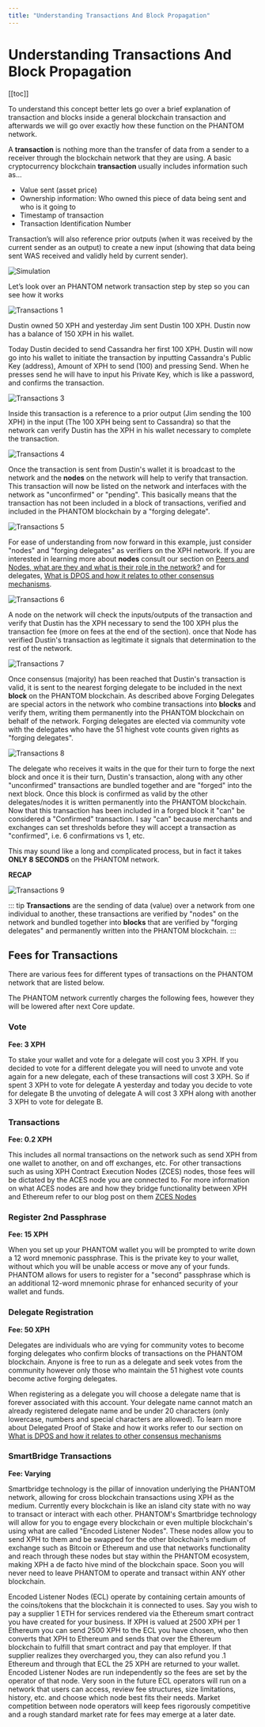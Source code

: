 ```yaml
---
title: "Understanding Transactions And Block Propagation"
---
```


# Understanding Transactions And Block Propagation

[[toc]]

To understand this concept better lets go over a brief explanation of transaction and blocks inside a general blockchain transaction and afterwards we will go over exactly how these function on the PHANTOM network.

A **transaction** is nothing more than the transfer of data from a sender to a receiver through the blockchain network that they are using. A basic cryptocurrency blockchain **transaction** usually includes information such as...

* Value sent (asset price)
* Ownership information: Who owned this piece of data being sent and who is it going to
* Timestamp of transaction
* Transaction Identification Number

Transaction’s will also reference prior outputs (when it was received by the current sender as an output) to create a new input (showing that data being sent WAS received and validly held by current sender).

![Simulation](./assets/understanding-transactions-and-block-propagation/simulation.gif)

Let’s look over an PHANTOM network transaction step by step so you can see how it works

![Transactions 1](./assets/understanding-transactions-and-block-propagation/Transactions_01.png)

Dustin owned 50 XPH and yesterday Jim sent Dustin 100 XPH.  Dustin now has a balance of 150 XPH in his wallet.

Today Dustin decided to send Cassandra her first 100 XPH.   Dustin will now go into his wallet to initiate the transaction by inputting Cassandra's Public Key (address), Amount of XPH to send (100) and pressing Send.  When he presses send he will have to input his Private Key, which is like a password, and confirms the transaction.

![Transactions 3](./assets/understanding-transactions-and-block-propagation/Transactions_03.png)

Inside this transaction is a reference to a prior output (Jim sending the 100 XPH) in the input (The 100 XPH being sent to Cassandra) so that the network can verify Dustin has the XPH in his wallet necessary to complete the transaction.

![Transactions 4](./assets/understanding-transactions-and-block-propagation/Transactions_04.png)

Once the transaction is sent from Dustin's wallet it is broadcast to the network and the **nodes** on the network will help to verify that transaction. This transaction will now be listed on the network and interfaces with the network as "unconfirmed" or "pending".  This basically means that the transaction has not been included in a block of transactions, verified and included in the PHANTOM blockchain by a "forging delegate".

![Transactions 5](./assets/understanding-transactions-and-block-propagation/Transactions_05.png)

For ease of understanding from now forward in this example, just consider "nodes" and "forging delegates" as verifiers on the XPH network.  If you are interested in learning more about **nodes** consult our section on [Peers and Nodes, what are they and what is their role in the network?](http://www.phantom.org/) and for delegates, [What is DPOS and how it relates to other consensus mechanisms](/introduction/phantom/what-is-delegated-proof-of-stake).

![Transactions 6](./assets/understanding-transactions-and-block-propagation/Transactions_06.png)

A node on the network will check the inputs/outputs of the transaction and verify that Dustin has the XPH necessary to send the 100 XPH plus the transaction fee (more on fees at the end of the section).  once that Node has verified Dustin's transaction as legitimate it signals that determination to the rest of the network.

![Transactions 7](./assets/understanding-transactions-and-block-propagation/Transactions_07.png)

Once consensus (majority) has been reached that Dustin's transaction is valid, it is sent to the nearest forging delegate to be included in the next **block** on the PHANTOM blockchain.  As described above Forging Delegates are special actors in the network who combine transactions into **blocks** and verify them, writing them permanently into the PHANTOM blockchain on behalf of the network.  Forging delegates are elected via community vote with the delegates who have the 51 highest vote counts given rights as "forging delegates".

![Transactions 8](./assets/understanding-transactions-and-block-propagation/Transactions_08.png)

The delegate who receives it waits in the que for their turn to forge the next block and once it is their turn, Dustin's transaction, along with any other "unconfirmed" transactions are bundled together and are "forged" into the next block.  Once this block is confirmed as valid by the other delegates/nodes it is written permanently into the PHANTOM blockchain.  Now that this transaction has been included in a forged block it "can" be considered a "Confirmed" transaction.  I say "can" because merchants and exchanges can set thresholds before they will accept a transaction as "confirmed", i.e.  6 confirmations vs 1, etc.

This may sound like a long and complicated process, but in fact it takes **ONLY 8 SECONDS** on the PHANTOM network.

**RECAP**

![Transactions 9](./assets/understanding-transactions-and-block-propagation/Transactions_09.png)

::: tip
**Transactions** are the sending of data (value) over a network from one individual to another, these transactions are verified by "nodes" on the network and bundled together into **blocks** that are verified by "forging delegates" and permanently written into the PHANTOM blockchain.
:::

## Fees for Transactions

There are various fees for different types of transactions on the PHANTOM network that are listed below.

The PHANTOM network currently charges  the following fees, however they will be lowered after next Core update.

### Vote

**Fee: 3 XPH**

To stake your wallet and vote for a delegate will cost you 3 XPH. If you decided to vote for a different delegate you will need to unvote and vote again for a new delegate, each of these transactions will cost 3 XPH.   So if spent 3 XPH to vote for delegate A yesterday and today you decide to vote for delegate B the unvoting of delegate A will cost 3 XPH along with another 3 XPH to vote for delegate B.

### Transactions

**Fee: 0.2 XPH**

This includes all normal transactions on the network such as send XPH from one wallet to another, on and off exchanges, etc.  For other transactions such as using XPH Contract Execution Nodes (ZCES) nodes, those fees will be dictated by the ACES node you are connected to.  For more information on what ACES nodes are and how they bridge functionality between XPH and Ethereum refer to our blog post on them [ZCES Nodes](http://www.blog.ark.io/aces-ark-contract-excution-services-d6924486b8c5)

### Register 2nd Passphrase

**Fee: 15 XPH**

When you set up your PHANTOM wallet you will be prompted to write down a 12 word mnemonic passphrase.  This is the private key to your wallet, without which you will be unable access or move any of your funds.  PHANTOM allows for users to register for a "second" passphrase which is an additional 12-word mnemonic phrase for enhanced security of your wallet and funds.

### Delegate Registration

**Fee: 50 XPH**

Delegates are individuals who are vying for community votes to become forging delegates who confirm blocks of transactions on the PHANTOM blockchain.  Anyone is free to run as a delegate and seek votes from the community however only those who maintain the 51 highest vote counts become active forging delegates.

When registering as a delegate you will choose a delegate name that is forever associated with this account.  Your delegate name cannot match an already registered delegate name and be under 20 characters (only lowercase, numbers and special characters are allowed).  To learn more about Delegated Proof of Stake and how it works refer to our section on [What is DPOS and how it relates to other consensus mechanisms](/introduction/phantom/what-is-delegated-proof-of-stake.html)

### SmartBridge Transactions

**Fee: Varying**

Smartbridge technology is the pillar of innovation underlying the PHANTOM network, allowing for cross blockchain transactions using XPH as the medium.  Currently every blockchain is like an island city state with no way to transact or interact with each other.  PHANTOM's Smartbridge technology will allow for you to engage every blockchain or even multiple blockchain's using what are called "Encoded Listener Nodes".  These nodes allow you to send XPH to them and be swapped for the other blockchain's medium of exchange such as Bitcoin or Ethereum and use that networks functionality and reach through these nodes but stay within the PHANTOM ecosystem, making XPH a de facto hive mind of the blockchain space.  Soon you will never need to leave PHANTOM to operate and transact within ANY other blockchain.

Encoded Listener Nodes (ECL) operate by containing certain amounts of the coins/tokens that the blockchain it is connected to uses.  Say you wish to pay a supplier 1 ETH for services rendered via the Ethereum smart contract you have created for your business.  If XPH is valued at 2500 XPH per 1 Ethereum you can send 2500 XPH to the ECL you have chosen, who then converts that XPH to Ethereum and sends that over the Ethereum blockchain to fulfill that smart contract and pay that employer.  If that supplier realizes they overcharged you, they can also refund you .1 Ethereum and through that ECL the 25 XPH are returned to your wallet.  Encoded Listener Nodes are run independently so the fees are set by the operator of that node.  Very soon in the future ECL operators will run on a network that users can access, review fee structures, size limitations, history, etc. and choose which node best fits their needs.  Market competition between node operators will keep fees rigorously competitive and a rough standard market rate for fees may emerge at a later date.
